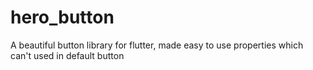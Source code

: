 # hero_button
A beautiful button library for flutter, made easy to use properties which can't used in default button
